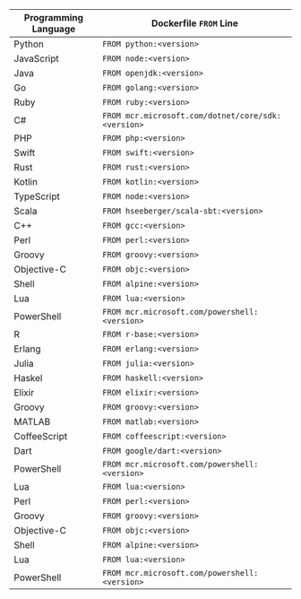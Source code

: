 
| Programming Language | Dockerfile `FROM` Line                             |
| -------------------- | -------------------------------------------------- |
| Python               | `FROM python:<version>`                            |
| JavaScript           | `FROM node:<version>`                              |
| Java                 | `FROM openjdk:<version>`                           |
| Go                   | `FROM golang:<version>`                            |
| Ruby                 | `FROM ruby:<version>`                              |
| C#                   | `FROM mcr.microsoft.com/dotnet/core/sdk:<version>` |
| PHP                  | `FROM php:<version>`                               |
| Swift                | `FROM swift:<version>`                             |
| Rust                 | `FROM rust:<version>`                              |
| Kotlin               | `FROM kotlin:<version>`                            |
| TypeScript           | `FROM node:<version>`                              |
| Scala                | `FROM hseeberger/scala-sbt:<version>`              |
| C++                  | `FROM gcc:<version>`                               |
| Perl                 | `FROM perl:<version>`                              |
| Groovy               | `FROM groovy:<version>`                            |
| Objective-C          | `FROM objc:<version>`                              |
| Shell                | `FROM alpine:<version>`                            |
| Lua                  | `FROM lua:<version>`                               |
| PowerShell           | `FROM mcr.microsoft.com/powershell:<version>`      |
| R                    | `FROM r-base:<version>`                            |
| Erlang               | `FROM erlang:<version>`                            |
| Julia                | `FROM julia:<version>`                             |
| Haskel               | `FROM haskell:<version>`                           |
| Elixir               | `FROM elixir:<version>`                            |
| Groovy               | `FROM groovy:<version>`                            |
| MATLAB               | `FROM matlab:<version>`                            |
| CoffeeScript         | `FROM coffeescript:<version>`                      |
| Dart                 | `FROM google/dart:<version>`                       |
| PowerShell           | `FROM mcr.microsoft.com/powershell:<version>`      |
| Lua                  | `FROM lua:<version>`                               |
| Perl                 | `FROM perl:<version>`                              |
| Groovy               | `FROM groovy:<version>`                            |
| Objective-C          | `FROM objc:<version>`                              |
| Shell                | `FROM alpine:<version>`                            |
| Lua                  | `FROM lua:<version>`                               |
| PowerShell           | `FROM mcr.microsoft.com/powershell:<version>`      |
